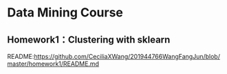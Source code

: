 # Data Mining Course

## Homework1：Clustering with sklearn
README:https://github.com/CeciliaXWang/201944766WangFangJun/blob/master/homework1/README.md

